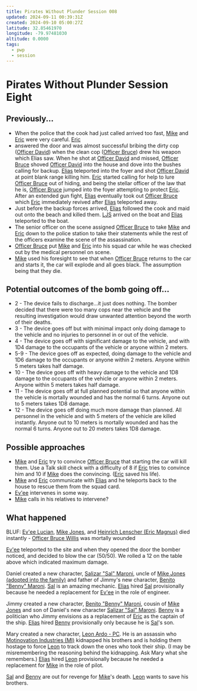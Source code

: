 ```yaml
---
title: Pirates Without Plunder Session 008
updated: 2024-09-11 00:39:31Z
created: 2024-09-10 05:00:27Z
latitude: 32.85461970
longitude: -79.97481030
altitude: 0.0000
tags:
  - pwp
  - session
---
```


# Pirates Without Plunder Session Eight

## Previously...

-   When the police that the cook had just called arrived too fast, [Mike](Michael%20Jones%20-%20PC.md) and [Eric](Eric%20Magnus%20-%20PC.md) were very careful. [Eric](Eric%20Magnus%20-%20PC.md)
- answered the door and was almost successful bribing the dirty cop ([Officer David](Officer%20David%20Haselhoff%20-%20NPC.md)) when the clean cop ([Officer Bruce](Officer%20Bruce%20Willis%20-%20NPC.md)) drew his weapon which Elias saw. When he shot at [Officer David](Officer%20David%20Haselhoff%20-%20NPC.md) and missed, [Officer Bruce](Officer%20Bruce%20Willis%20-%20NPC.md) shoved [Officer David](Officer%20David%20Haselhoff%20-%20NPC.md) into the house and dove into the bushes calling for backup. [Elias](Elias%20Merten%20-%20PC.md) teleported into the foyer and shot [Officer David](Officer%20David%20Haselhoff%20-%20NPC.md) at point blank range killing him. [Eric](Eric%20Magnus%20-%20PC.md) started calling for help to lure [Officer Bruce](Officer%20Bruce%20Willis%20-%20NPC.md) out of hiding, and being the stellar officer of the law that he is, [Officer Bruce](Officer%20Bruce%20Willis%20-%20NPC.md) jumped into the foyer attempting to protect [Eric](Eric%20Magnus%20-%20PC.md). After an extended gun fight, [Elias](Elias%20Merten%20-%20PC.md) eventually took out [Officer Bruce](Officer%20Bruce%20Willis%20-%20NPC.md) which [Eric](Eric%20Magnus%20-%20PC.md) immediately revived after [Elias](Elias%20Merten%20-%20PC.md) teleported away.
-   Just before the backup forces arrived, [Elias](Elias%20Merten%20-%20PC.md) followed the cook and maid out onto the beach and killed them. [LJS](Long%20John%20Silver%20-%20NPC.md) arrived on the boat and [Elias](Elias%20Merten%20-%20PC.md) teleported to the boat.
-   The senior officer on the scene assigned [Officer Bruce](Officer%20Bruce%20Willis%20-%20NPC.md) to take [Mike](Michael%20Jones%20-%20PC.md) and [Eric](Eric%20Magnus%20-%20PC.md) down to the police station to take their statements while the rest of the officers examine the scene of the assassination.
-   [Officer Bruce](Officer%20Bruce%20Willis%20-%20NPC.md) put [Mike](Michael%20Jones%20-%20PC.md) and [Eric](Eric%20Magnus%20-%20PC.md) into his squad car while he was checked out by the medical personnel on scene.
-   [Mike](Michael%20Jones%20-%20PC.md) used his foresight to see that when [Officer Bruce](Officer%20Bruce%20Willis%20-%20NPC.md) returns to the car and starts it, the car will explode and all goes black. The assumption being that they die.

## Potential outcomes of the bomb going off...

-   2 - The device fails to discharge...it just does nothing. The bomber decided that there were too many cops near the vehicle and the resulting investigation would draw unwanted attention beyond the worth of their deaths.
-   3 - The device goes off but with minimal impact only doing damage to the vehicle and no injuries to personnel in or out of the vehicle.
-   4 - The device goes off with significant damage to the vehicle, and with 1D4 damage to the occupants of the vehicle or anyone within 2 meters.
-   5-9 - The device goes off as expected, doing damage to the vehicle and 1D6 damage to the occupants or anyone within 2 meters. Anyone within 5 meters takes half damage.
-   10 - The device goes off with heavy damage to the vehicle and 1D8 damage to the occupants of the vehicle or anyone within 2 meters. Anyone within 5 meters takes half damage.
-   11 - The device goes off at full planned potential so that anyone within the vehicle is mortally wounded and has the normal 6 turns. Anyone out to 5 meters takes 1D8 damage.
-   12 - The device goes off doing much more damage than planned. All personnel in the vehicle and with 5 meters of the vehicle are killed instantly. Anyone out to 10 meters is mortally wounded and has the normal 6 turns. Anyone out to 20 meters takes 1D8 damage.

## Possible approaches

-   [Mike](Michael%20Jones%20-%20PC.md) and [Eric](Eric%20Magnus%20-%20PC.md) try to convince [Officer Bruce](Officer%20Bruce%20Willis%20-%20NPC.md) that starting the car will kill them. Use a Talk skill check with a difficulty of 8 if [Eric](Eric%20Magnus%20-%20PC.md) tries to convince him and 10 if [Mike](Michael%20Jones%20-%20PC.md) does the convincing. ([Eric](Eric%20Magnus%20-%20PC.md) saved his life).
-   [Mike](Michael%20Jones%20-%20PC.md) and [Eric](Eric%20Magnus%20-%20PC.md) communicate with [Elias](Elias%20Merten%20-%20PC.md) and he teleports back to the house to rescue them from the squad card.
-   [Ev'ee](Ev_ee%20Lucian%20-%20PC.md) intervenes in some way.
-   [Mike](Michael%20Jones%20-%20PC.md) calls in his relatives to intervene?

## What happened

BLUF: [Ev\'ee Lucian](Ev_ee%20Lucian%20-%20PC.md), [Mike Jones](Michael%20Jones%20-%20PC.md), and [Heinrich Lenscher (Eric Magnus)](Heinrich%20Lenscher%20-%20PC.md) died instantly - [Officer Bruce Willis](Officer%20Bruce%20Willis%20-%20NPC.md) was mortally wounded

[Ev\'ee](Ev_ee%20Lucian%20-%20PC.md) teleported to the site and when they opened the door the bomber noticed, and decided to blow the car (50/50). We rolled a 12 on the table above which indicated maximum damage.

Daniel created a new character, [Salizar "Sal" Maroni](Salizar%20Sal%20Maroni%20-%20PC.md), uncle of [Mike Jones (adopted into the family)](Michael%20Jones%20-%20PC.md) and father of Jimmy\'s new character, [Benito \"Benny\" Maroni](Benito%20Benny%20Maroni%20-%20PC.md). [Sal](Salizar%20Sal%20Maroni%20-%20PC.md) is an amazing mechanic. [Elias](Elias%20Merten%20-%20PC.md) hired [Sal](Salizar%20Sal%20Maroni%20-%20PC.md) provisionally because he needed a replacement for [Ev\'ee](Ev_ee%20Lucian%20-%20PC.md) in the role of engineer.

Jimmy created a new character, [Benito "Benny" Maroni](Benito%20Benny%20Maroni%20-%20PC.md), cousin of [Mike Jones](Michael%20Jones%20-%20PC.md) and son of Daniel\'s new character [Salizar "Sal" Maroni](Salizar%20Sal%20Maroni%20-%20PC.md). [Benny](Benito%20Benny%20Maroni%20-%20PC.md) is a politician who Jimmy envisions as a replacement of [Eric](Eric%20Magnus%20-%20PC.md) as the captain of the ship. [Elias](Elias%20Merten%20-%20PC.md) hired [Benny](Benito%20Benny%20Maroni%20-%20PC.md) provisionally only because he is [Sal](Salizar%20Sal%20Maroni%20-%20PC.md)\'s son.

Mary created a new character, [Leon Ardo - PC](Leon%20Ardo%20-%20PC.md). He is an assassin who [Motinovation Industries (MI)](Motinovation%20Industries%20(MI).md) kidnapped his brothers and is holding them hostage to force [Leon](Leon%20Ardo%20-%20PC.md) to track down the ones who took their ship. (I may be misremembering the reasoning behind the kidnapping. Ask Mary what she remembers.) [Elias](Elias%20Merten%20-%20PC.md) hired [Leon](Leon%20Ardo%20-%20PC.md) provisionally because he needed a replacement for [Mike](Michael%20Jones%20-%20PC.md) in the role of pilot.

[Sal](Salizar%20Sal%20Maroni%20-%20PC.md) and [Benny](Benito%20Benny%20Maroni%20-%20PC.md) are out for revenge for [Mike](Michael%20Jones%20-%20PC.md)\'s death. [Leon](Leon%20Ardo%20-%20PC.md) wants to save his brothers.
